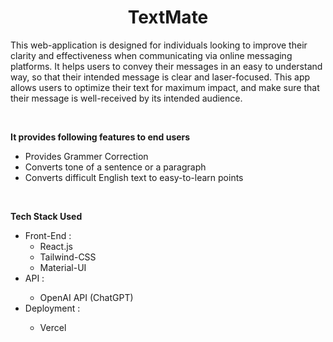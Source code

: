 <h1 align="center">TextMate</h1>
<p align="left">This web-application is designed for individuals looking to improve their clarity and effectiveness when communicating via online messaging platforms. It helps users to convey their messages in an easy to understand way, so that their intended message is clear and laser-focused. This app allows users to optimize their text for maximum impact, and make sure that their message is well-received by its intended audience.</p>
<br>
<p align="left"><b>It provides following features to end users</b></p>
<ul>
<li>Provides Grammer Correction</li>
<li>Converts tone of a sentence or a paragraph</li>
<li>Converts difficult English text to easy-to-learn points</li>
</ul>
<br>

<p align="left"><b>Tech Stack Used</b></p>
<ul>
<li>Front-End : 
  <ul>
    <li>React.js</li>
    <li>Tailwind-CSS</li>
    <li>Material-UI</li>
  </ul>
</li>
<li>API : </li>
  <ul>
      <li>OpenAI API (ChatGPT)</li>
  </ul>
<li>Deployment : </li>
  <ul>
      <li>Vercel</li>
  </ul>
</ul>


